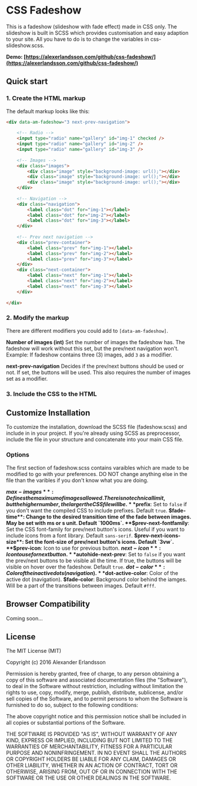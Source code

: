 # CSS Fadeshow
This is a fadeshow (slideshow with fade effect) made in CSS only. The slideshow is built in SCSS which provides customisation and easy adaption to your site. All you have to do is to change the variables in css-slideshow.scss.

**Demo: [https://alexerlandsson.com/github/css-fadeshow/](https://alexerlandsson.com/github/css-fadeshow/)**

## Quick start
### 1. Create the HTML markup
The default markup looks like this:

```html
<div data-am-fadeshow="3 next-prev-navigation">
	
	<!-- Radio -->
	<input type="radio" name="gallery" id="img-1" checked />
	<input type="radio" name="gallery" id="img-2" />
	<input type="radio" name="gallery" id="img-3" />
	
	<!-- Images -->
	<div class="images">
		<div class="image" style="background-image: url();"></div>
		<div class="image" style="background-image: url();"></div>
		<div class="image" style="background-image: url();"></div>
	</div>
	
	<!-- Navigation -->
	<div class="navigation">
		<label class="dot" for="img-1"></label>
		<label class="dot" for="img-2"></label>
		<label class="dot" for="img-3"></label>
	</div>
	
	<!-- Prev next navigation -->
	<div class="prev-container">
		<label class="prev" for="img-1"></label>
		<label class="prev" for="img-2"></label>
		<label class="prev" for="img-3"></label>
	</div>
	<div class="next-container">
		<label class="next" for="img-1"></label>
		<label class="next" for="img-2"></label>
		<label class="next" for="img-3"></label>
	</div>
	
</div>
```

### 2. Modify the markup
There are different modifiers you could add to `[data-am-fadeshow]`.

**Number of images (int)**
Set the number of images the fadeshow has. The fadeshow will work without this set, but the prev/next navigation won't. Example: If fadeshow contains three (3) images, add `3` as a modifier.

**next-prev-navigation**
Decides if the prev/next buttons should be used or not. If set, the buttons will be used. This also requires the number of images set as a modifier.


### 3. Include the CSS to the HTML
<link rel="stylesheet" href="YOUR_PATH/fadeshow.min.css">

## Customize Installation
To customize the installation, download the SCSS file (fadeshow.scss) and include in in your project. If you're already using SCSS as preprocessor, include the file in your structure and concatenate into your main CSS file.

### Options
The first section of fadeshow.scss contains varaibles which are made to be modified to go with your preferences. DO NOT change anything else in the file than the varibles if you don't know what you are doing.

**$max-images**: Defines the maximum of images allowed. There is no technical limit, but the higher number, the larger the CSS file will be.
**$prefix**: Set to `false` if you don't want the compiled CSS to include prefixes. Default `true`.
**$fade-time**: Change to the desired transition time of the fade between images. May be set with ms or s unit. Default `1000ms`.
**$prev-next-fontfamily**: Set the CSS font-family for prev/next button's icons. Useful if you want to include icons from a font library. Default `sans-serif`.
**$prev-next-icons-size**: Set the font-size of prev/next button's icons. Default `3vw`.
**$prev-icon**: Icon to use for previous button.
**$next-icon**: Icon to use for next button.
**$autohide-next-prev**: Set to `false` if you want the prev/next buttons to be visible all the time. If true, the buttons will be visible on hover over the fadeshow. Default `true`.
**$dot-color**: Color of the inactive dots (navigation).
**$dot-active-color**: Color of the active dot (navigation).
**$fade-color**: Background color behind the iamges. Will be a part of the transitions between images. Default `#fff`.

## Browser Compatibility
Coming soon...

## License
The MIT License (MIT)

Copyright (c) 2016 Alexander Erlandsson

Permission is hereby granted, free of charge, to any person obtaining a copy of this software and associated documentation files (the "Software"), to deal in the Software without restriction, including without limitation the rights to use, copy, modify, merge, publish, distribute, sublicense, and/or sell copies of the Software, and to permit persons to whom the Software is furnished to do so, subject to the following conditions:

The above copyright notice and this permission notice shall be included in all copies or substantial portions of the Software.

THE SOFTWARE IS PROVIDED "AS IS", WITHOUT WARRANTY OF ANY KIND, EXPRESS OR IMPLIED, INCLUDING BUT NOT LIMITED TO THE WARRANTIES OF MERCHANTABILITY, FITNESS FOR A PARTICULAR PURPOSE AND NONINFRINGEMENT. IN NO EVENT SHALL THE AUTHORS OR COPYRIGHT HOLDERS BE LIABLE FOR ANY CLAIM, DAMAGES OR OTHER LIABILITY, WHETHER IN AN ACTION OF CONTRACT, TORT OR OTHERWISE, ARISING FROM, OUT OF OR IN CONNECTION WITH THE SOFTWARE OR THE USE OR OTHER DEALINGS IN THE SOFTWARE.